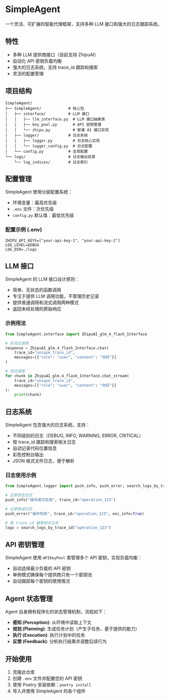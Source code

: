 # SimpleAgent

一个灵活、可扩展的智能代理框架，支持多种 LLM 接口和强大的日志跟踪系统。

## 特性

- 多种 LLM 提供商接口（目前支持 ZhipuAI）
- 自动化 API 密钥负载均衡
- 强大的日志系统，支持 trace_id 跟踪和搜索
- 灵活的配置管理

## 项目结构

```
SimpleAgent/
├── SimpleAgent/            # 核心包
│   ├── interface/          # LLM 接口
│   │   ├── llm_interface.py  # LLM 接口抽象类
│   │   ├── key_pool.py       # API 密钥管理
│   │   └── zhipu.py          # 智谱 AI 接口实现
│   ├── logger/             # 日志系统
│   │   ├── logger.py         # 日志核心实现
│   │   └── logger_config.py  # 日志配置
│   └── config.py           # 全局配置
└── logs/                   # 日志输出目录
    └── log_indices/        # 日志索引
```

## 配置管理

SimpleAgent 使用分层配置系统：

- 环境变量：最高优先级
- `.env` 文件：次优先级
- `config.py` 默认值：最低优先级

### 配置示例 (.env)

```
ZHIPU_API_KEYS=["your-api-key-1", "your-api-key-2"]
LOG_LEVEL=DEBUG
LOG_DIR=./logs
```

## LLM 接口

SimpleAgent 的 LLM 接口设计原则：

- 简单、无状态的函数调用
- 专注于提供 LLM 调用功能，不管理历史记录
- 提供普通调用和流式调用两种模式
- 返回未经处理的原始响应

### 示例用法

```python
from SimpleAgent.interface import ZhipuAI_glm_4_flash_Interface

# 非流式调用
response = ZhipuAI_glm_4_flash_Interface.chat(
    trace_id="unique_trace_id",
    messages=[{"role": "user", "content": "你好"}]
)

# 流式调用
for chunk in ZhipuAI_glm_4_flash_Interface.chat_stream(
    trace_id="unique_trace_id",
    messages=[{"role": "user", "content": "你好"}]
):
    print(chunk)
```

## 日志系统

SimpleAgent 包含强大的日志系统，支持：

- 不同级别的日志（DEBUG, INFO, WARNING, ERROR, CRITICAL）
- 按 trace_id 跟踪和搜索相关日志
- 自动记录代码位置信息
- 彩色控制台输出
- JSON 格式文件日志，便于解析

### 日志使用示例

```python
from SimpleAgent.logger import push_info, push_error, search_logs_by_trace_id

# 记录信息日志
push_info("操作成功完成", trace_id="operation_123")

# 记录错误日志
push_error("操作失败", trace_id="operation_123", exc_info=True)

# 按 trace_id 搜索相关日志
logs = search_logs_by_trace_id("operation_123")
```

## API 密钥管理

SimpleAgent 使用 `APIKeyPool` 类管理多个 API 密钥，实现负载均衡：

- 自动选择最少负载的 API 密钥
- 单例模式确保每个提供商只有一个密钥池
- 自动跟踪每个密钥的使用情况

## Agent 状态管理

Agent 自身拥有程序化的状态管理机制，流程如下：

- **感知 (Perception)**: 从环境中读取上下文
- **规划 (Planning)**: 生成任务计划（产生子任务，基于提供的能力）
- **执行 (Execution)**: 执行计划中的任务
- **反馈 (Feedback)**: 分析执行结果并调整后续行为

## 开始使用

1. 克隆此仓库
2. 创建 `.env` 文件并配置您的 API 密钥
3. 使用 Poetry 安装依赖：`poetry install`
4. 导入并使用 SimpleAgent 的各个组件


